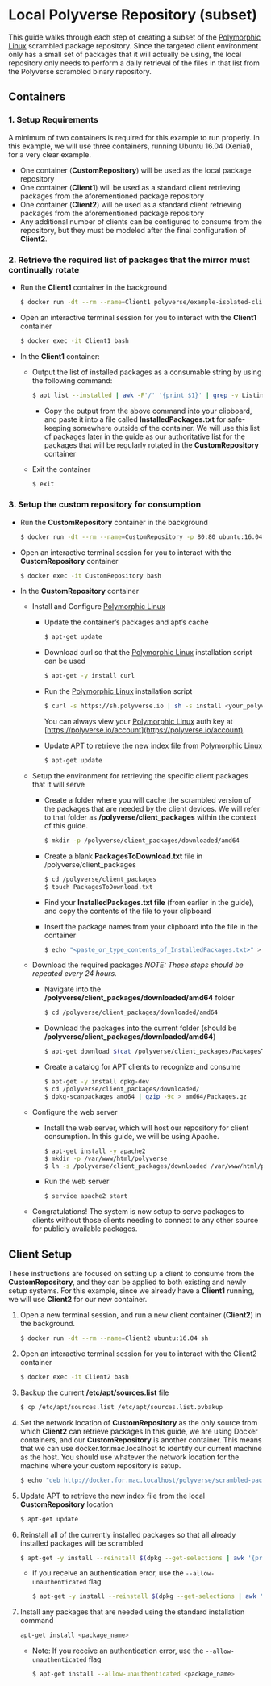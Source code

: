 
# Local Polyverse Repository (subset)
This guide walks through each step of creating a subset of the [Polymorphic Linux](https://polyverse.io) scrambled package repository. Since the targeted client environment only has a small set of packages that it will actually be using, the local repository only needs to perform a daily retrieval of the files in that list from the Polyverse scrambled binary repository.

## Containers

### 1. Setup Requirements
A minimum of two containers is required for this example to run properly. In this example, we will use three containers, running Ubuntu 16.04 (Xenial), for a very clear example.
* One container (**CustomRepository**) will be used as the local package repository
* One container (**Client1**) will be used as a standard client retrieving packages from the aforementioned package repository
* One container (**Client2**) will be used as a standard client retrieving packages from the aforementioned package repository
* Any additional number of clients can be configured to consume from the repository, but they must be modeled after the final configuration of **Client2**.

### 2. Retrieve the required list of packages that the mirror must continually rotate

* Run the **Client1** container in the background
    ```sh
    $ docker run -dt --rm --name=Client1 polyverse/example-isolated-client-ubuntu sh
    ```

* Open an interactive terminal session for you to interact with the **Client1** container
    ```sh
    $ docker exec -it Client1 bash
    ```

* In the **Client1** container:

    * Output the list of installed packages as a consumable string by using the following command:
        ```sh
        $ apt list --installed | awk -F'/' '{print $1}' | grep -v Listing | xargs
        ```
        * Copy the output from the above command into your clipboard, and paste it into a file called **InstalledPackages.txt** for safe-keeping somewhere outside of the container.
        We will use this list of packages later in the guide as our authoritative list for the packages that will be regularly rotated in the **CustomRepository** container

    * Exit the container
        ```sh
        $ exit
        ```

### 3. Setup the custom repository for consumption
* Run the **CustomRepository** container in the background
    ```sh
    $ docker run -dt --rm --name=CustomRepository -p 80:80 ubuntu:16.04 sh
    ```

* Open an interactive terminal session for you to interact with the **CustomRepository** container
    ```sh
    $ docker exec -it CustomRepository bash
    ```

* In the **CustomRepository** container

    * Install and Configure [Polymorphic Linux](https://polyverse.io)
    
        * Update the container’s packages and apt’s cache
            ```sh
            $ apt-get update
            ```
            
        * Download curl so that the [Polymorphic Linux](https://polyverse.io) installation script can be used
            ```sh
            $ apt-get -y install curl
            ```
            
        * Run the [Polymorphic Linux](https://polyverse.io) installation script
            ```sh
            $ curl -s https://sh.polyverse.io | sh -s install <your_polyverse_auth_key_here>
            ```
            You can always view your [Polymorphic Linux](https://polyverse.io) auth key at [https://polyverse.io/account](https://polyverse.io/account).
            
        * Update APT to retrieve the new index file from [Polymorphic Linux](https://polyverse.io)
            ```sh
            $ apt-get update
            ```
    
    * Setup the environment for retrieving the specific client packages that it will serve

        * Create a folder where you will cache the scrambled version of the packages that are needed by the client devices. We will refer to that folder as **/polyverse/client_packages** within the context of this guide.
            ```sh
            $ mkdir -p /polyverse/client_packages/downloaded/amd64
            ```
        
        * Create a blank **PackagesToDownload.txt** file in /polyverse/client_packages
            ```sh
            $ cd /polyverse/client_packages
            $ touch PackagesToDownload.txt
            ```
        
        * Find your **InstalledPackages.txt file** (from earlier in the guide), and copy the contents of the file to your clipboard
        
        * Insert the package names from your clipboard into the file in the container
            ```sh
            $ echo "<paste_or_type_contents_of_InstalledPackages.txt>" > /polyverse/client_packages/PackagesToDownload.txt
            ```
    
    * Download the required packages
    *NOTE: These steps should be repeated every 24 hours.*

        * Navigate into the **/polyverse/client_packages/downloaded/amd64** folder
            ```sh
            $ cd /polyverse/client_packages/downloaded/amd64
            ```
            
        * Download the packages into the current folder (should be **/polyverse/client_packages/downloaded/amd64**)
            ```sh
            $ apt-get download $(cat /polyverse/client_packages/PackagesToDownload.txt | xargs)
            ```
            
        * Create a catalog for APT clients to recognize and consume
            ```sh
            $ apt-get -y install dpkg-dev
            $ cd /polyverse/client_packages/downloaded/
            $ dpkg-scanpackages amd64 | gzip -9c > amd64/Packages.gz
            ```
    
    * Configure the web server
    
        * Install the web server, which will host our repository for client consumption. In this guide, we will be using Apache.
            ```sh
            $ apt-get install -y apache2
            $ mkdir -p /var/www/html/polyverse
            $ ln -s /polyverse/client_packages/downloaded /var/www/html/polyverse/scrambled-packages
            ```
        
        * Run the web server
            ```sh
            $ service apache2 start
            ```
        
    * Congratulations! The system is now setup to serve packages to clients without those clients needing to connect to any other source for publicly available packages.

## Client Setup
These instructions are focused on setting up a client to consume from the **CustomRepository**, and they can be applied to both existing and newly setup systems. For this example, since we already have a **Client1** running, we will use **Client2** for our new container.

1. Open a new terminal session, and run a new client container (**Client2**) in the background. 
    ```sh
    $ docker run -dt --rm --name=Client2 ubuntu:16.04 sh
    ```

2. Open an interactive terminal session for you to interact with the Client2 container
    ```sh
    $ docker exec -it Client2 bash
    ```
    
3. Backup the current **/etc/apt/sources.list** file
    ```sh
    $ cp /etc/apt/sources.list /etc/apt/sources.list.pvbakup
    ```

4. Set the network location of **CustomRepository**  as the only source from which **Client2** can retrieve packages
In this guide, we are using Docker containers, and our **CustomRepository** is another container. This means that we can use docker.for.mac.localhost to identify our current machine as the host.
You should use whatever the network location for the machine where your custom repository is setup.
    ```sh
    $ echo "deb http://docker.for.mac.localhost/polyverse/scrambled-packages amd64/" > /etc/apt/sources.list
    ```

5. Update APT to retrieve the new index file from the local **CustomRepository** location
    ```sh
    $ apt-get update
    ```

6. Reinstall all of the currently installed packages so that all already installed packages will be scrambled
    ```sh
    $ apt-get -y install --reinstall $(dpkg --get-selections | awk '{print $1}')
    ```
    * If you receive an authentication error, use the `--allow-unauthenticated` flag
        ```sh
        $ apt-get -y install --reinstall $(dpkg --get-selections | awk '{print $1}') --allow-unauthenticated
        ```

7. Install any packages that are needed using the standard installation command
    ```sh
    apt-get install <package_name>
    ```
    * Note: If you receive an authentication error, use the `--allow-unauthenticated` flag
        ```sh
        $ apt-get install --allow-unauthenticated <package_name>
        ```
